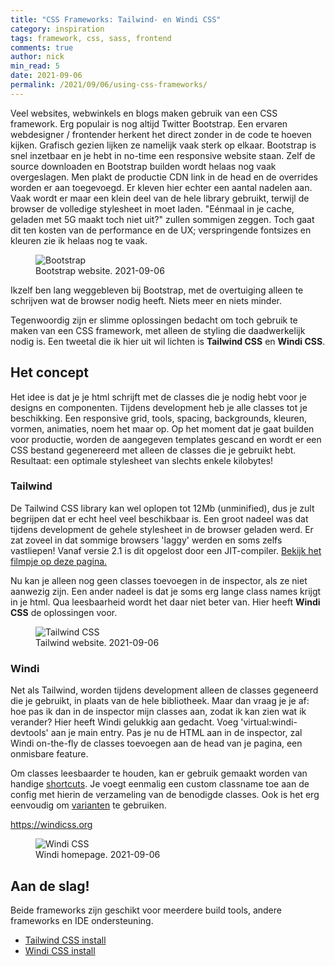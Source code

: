 ```yaml
---
title: "CSS Frameworks: Tailwind- en Windi CSS"
category: inspiration
tags: framework, css, sass, frontend
comments: true
author: nick
min_read: 5
date: 2021-09-06
permalink: /2021/09/06/using-css-frameworks/
---
```


<!-- Section: Intro -->

Veel websites, webwinkels en blogs maken gebruik van een CSS framework. Erg populair is nog altijd Twitter Bootstrap. Een ervaren webdesigner / frontender herkent het direct zonder in de code te hoeven kijken. Grafisch gezien lijken ze namelijk vaak sterk op elkaar. Bootstrap is snel inzetbaar en je hebt in no-time een responsive website staan. Zelf de source downloaden en Bootstrap builden wordt helaas nog vaak overgeslagen. Men plakt de productie CDN link in de head en de overrides worden er aan toegevoegd. Er kleven hier echter een aantal nadelen aan. Vaak wordt er maar een klein deel van de hele library gebruikt, terwijl de browser de volledige stylesheet in moet laden. "Eénmaal in je cache, geladen met 5G maakt toch niet uit?" zullen sommigen zeggen. Toch gaat dit ten kosten van de performance en de UX; verspringende fontsizes en kleuren zie ik helaas nog te vaak.

<figure>
    <img src="/assets/css-frameworks/bootstrap.png" alt="Bootstrap">
    <figcaption>Bootstrap website. 2021-09-06</figcaption>
</figure>

Ikzelf ben lang weggebleven bij Bootstrap, met de overtuiging alleen te schrijven wat de browser nodig heeft. Niets meer en niets minder. 

Tegenwoordig zijn er slimme oplossingen bedacht om toch gebruik te maken van een CSS framework, met alleen de styling die daadwerkelijk nodig is. Een tweetal die ik hier uit wil lichten is **Tailwind CSS** en **Windi CSS**.

## Het concept

Het idee is dat je je html schrijft met de classes die je nodig hebt voor je designs en componenten. Tijdens development heb je alle classes tot je beschikking. Een responsive grid, tools, spacing, backgrounds, kleuren, vormen, animaties, noem het maar op. Op het moment dat je gaat builden voor productie, worden de aangegeven templates gescand en wordt er een CSS bestand gegenereerd met alleen de classes die je gebruikt hebt. Resultaat: een optimale stylesheet van slechts enkele kilobytes!

### Tailwind

 De Tailwind CSS library kan wel oplopen tot 12Mb (unminified), dus je zult begrijpen dat er echt heel veel beschikbaar is. Een groot nadeel was dat tijdens development de gehele stylesheet in de browser geladen werd. Er zat zoveel in dat sommige browsers 'laggy' werden en soms zelfs vastliepen! Vanaf versie 2.1 is dit opgelost door een JIT-compiler. [Bekijk het filmpje op deze pagina.](https://tailwindcss.com/docs/just-in-time-mode) 
 
Nu kan je alleen nog geen classes toevoegen in de inspector, als ze niet aanwezig zijn. Een ander nadeel is dat je soms erg lange class names krijgt in je html. Qua leesbaarheid wordt het daar niet beter van. Hier heeft **Windi CSS** de oplossingen voor.

<figure>
    <img src="/assets/css-frameworks/tailwindcss.png" alt="Tailwind CSS">
    <figcaption>Tailwind website. 2021-09-06</figcaption>
</figure>

### Windi

Net als Tailwind, worden tijdens development alleen de classes gegeneerd die je gebruikt, in plaats van de hele bibliotheek. Maar dan vraag je je af: hoe pas ik dan in de inspector mijn classes aan, zodat ik kan zien wat ik verander? Hier heeft Windi gelukkig aan gedacht. Voeg 'virtual:windi-devtools' aan je main entry. Pas je nu de HTML aan in de inspector, zal Windi on-the-fly de classes toevoegen aan de head van je pagina, een onmisbare feature.

Om classes leesbaarder te houden, kan er gebruik gemaakt worden van handige [shortcuts](https://windicss.org/features/shortcuts.html). Je voegt eenmalig een custom classname toe aan de config met hierin de verzameling van de benodigde classes. Ook is het erg eenvoudig om [varianten](https://windicss.org/features/variant-groups.html) te gebruiken.

https://windicss.org

<figure>
    <img src="/assets/css-frameworks/windi-css.png" alt="Windi CSS">
    <figcaption>Windi homepage. 2021-09-06</figcaption>
</figure>

## Aan de slag!

Beide frameworks zijn geschikt voor meerdere build tools, andere frameworks en IDE ondersteuning.

 - [Tailwind CSS install](https://tailwindcss.com/docs/installation)
 - [Windi CSS install](https://windicss.org/guide/installation.html)

